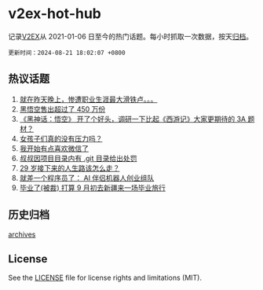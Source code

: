 # v2ex-hot-hub

 记录[V2EX](https://www.v2ex.com/)从 2021-01-06 日至今的热门话题。每小时抓取一次数据，按天[归档](archives)。

`更新时间：2024-08-21 18:02:07 +0800`

## 热议话题

1. [就在昨天晚上，惨遭职业生涯最大滑铁卢。。。](https://www.v2ex.com/t/1066618)
1. [黑悟空售出超过了 450 万份](https://www.v2ex.com/t/1066615)
1. [《黑神话：悟空》 开了个好头，调研一下比起《西游记》大家更期待的 3A 题材？](https://www.v2ex.com/t/1066654)
1. [女孩子们真的没有压力吗？](https://www.v2ex.com/t/1066593)
1. [我开始有点喜欢微信了](https://www.v2ex.com/t/1066554)
1. [叔叔因项目目录内有 .git 目录给出处罚](https://www.v2ex.com/t/1066609)
1. [29 岁接下来的人生路该怎么走？](https://www.v2ex.com/t/1066689)
1. [就差一个程序员了： AI 伴侣机器人创业组队](https://www.v2ex.com/t/1066610)
1. [毕业了(被裁) 打算 9 月初去新疆来一场毕业旅行](https://www.v2ex.com/t/1066687)

## 历史归档

[archives](archives)

## License

See the [LICENSE](LICENSE) file for license rights and limitations (MIT).
